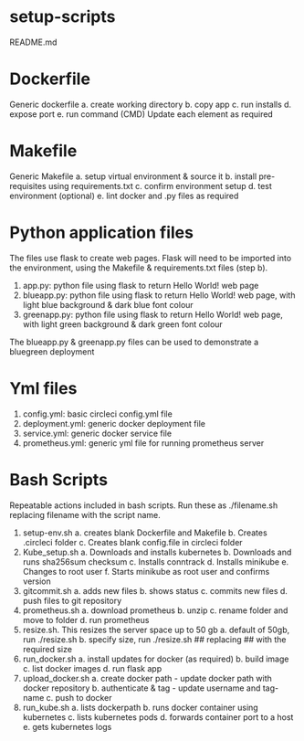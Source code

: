 # setup-scripts

README.md

# Dockerfile
Generic dockerfile
 a. create working directory
 b. copy app
 c. run installs
 d. expose port
 e. run command (CMD) 
Update each element as required

# Makefile
Generic Makefile
 a. setup virtual environment & source it
 b. install pre-requisites using requirements.txt
 c. confirm environment setup
 d. test environment (optional)
 e. lint docker and .py files as required


# Python application files
The files use flask to create web pages. Flask will need to be imported into the environment, using the Makefile & requirements.txt files (step b).

1. app.py: python file using flask to return Hello World! web page
2. blueapp.py: python file using flask to return Hello World! web page, with light blue background & dark blue font colour
3. greenapp.py: python file using flask to return Hello World! web page, with light green background & dark green font colour

The blueapp.py & greenapp.py files can be used to demonstrate a bluegreen deployment


# Yml files

1. config.yml: basic circleci config.yml file
2. deployment.yml: generic docker deployment file
3. service.yml: generic docker service file
4. prometheus.yml: generic yml file for running prometheus server

# Bash Scripts

Repeatable actions included in bash scripts.  Run these as ./filename.sh replacing filename with the script name.

1. setup-env.sh
   a. creates blank Dockerfile and Makefile
   b. Creates .circleci folder 
   c. Creates blank config.file in circleci folder
2. Kube_setup.sh
   a. Downloads and installs kubernetes 
   b. Downloads and runs sha256sum checksum
   c. Installs conntrack
   d. Installs minikube
   e. Changes to root user
   f. Starts minikube as root user and confirms version
3. gitcommit.sh
   a. adds new files
   b. shows status
   c. commits new files
   d. push files to git repository
4. prometheus.sh
   a. download prometheus
   b. unzip
   c. rename folder and move to folder
   d. run prometheus
5. resize.sh.  This resizes the server space up to 50 gb
   a. default of 50gb,  run ./resize.sh
   b. specify size, run ./resize.sh ## replacing ## with the required size 
6. run_docker.sh
   a. install updates for docker (as required)
   b. build image
   c. list docker images
   d. run flask app
7. upload_docker.sh
   a. create docker path - update docker path with docker repository
   b. authenticate & tag - update username and tag-name
   c. push to docker
8. run_kube.sh
   a. lists dockerpath
   b. runs docker container using kubernetes
   c. lists kubernetes pods
   d. forwards container port to a host
   e. gets kubernetes logs
